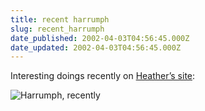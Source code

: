 ```yaml
---
title: recent harrumph
slug: recent_harrumph
date_published: 2002-04-03T04:56:45.000Z
date_updated: 2002-04-03T04:56:45.000Z
---
```


Interesting doings recently on [Heather’s site](http://harrumph.com):

![Harrumph, recently](images/harrecent.gif)
